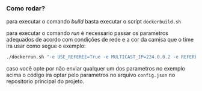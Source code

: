 ### Como rodar?

para executar o comando *build* basta executar o script ```dockerbuild.sh```

para executar o comando *run* é necessario passar os parametros adequados de acordo com condições de rede e a cor da camisa que o time ira usar como segue o exemplo:

```bash
./dockerrun.sh "-e USE_REFEREE=True -e MULTICAST_IP=224.0.0.2 -e REFEREE_IP=224.5.23.2 -e REFEREE_PORT=10003 -e HOST_IP=localhost -e VISION_PORT=10002 -e COMMAND_PORT=20011 -e TEAM_COLOR=blue"
```

caso você opte por não enviar qualquer um dos parametros no exemplo acima o código ira optar pelo parametros no arquivo ```config.json``` no repositorio principal do projeto.
